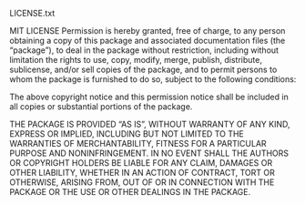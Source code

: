 LICENSE.txt

MIT LICENSE
Permission is hereby granted, free of charge, to any person obtaining a copy of this package and associated documentation files (the “package”),
to deal in the package without restriction, including without limitation the rights to use, copy, modify, merge, publish, distribute, sublicense,
and/or sell copies of the package, and to permit persons to whom the package is furnished to do so, subject to the following conditions:

The above copyright notice and this permission notice shall be included in all copies or substantial portions of the package.

THE PACKAGE IS PROVIDED “AS IS”, WITHOUT WARRANTY OF ANY KIND, EXPRESS OR IMPLIED, INCLUDING BUT NOT LIMITED TO THE WARRANTIES OF MERCHANTABILITY,
FITNESS FOR A PARTICULAR PURPOSE AND NONINFRINGEMENT. IN NO EVENT SHALL THE AUTHORS OR COPYRIGHT HOLDERS BE LIABLE FOR ANY CLAIM, DAMAGES OR OTHER
LIABILITY, WHETHER IN AN ACTION OF CONTRACT, TORT OR OTHERWISE, ARISING FROM, OUT OF OR IN CONNECTION WITH THE PACKAGE OR THE USE OR OTHER DEALINGS IN
THE PACKAGE.